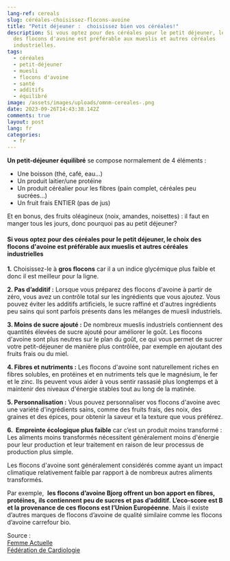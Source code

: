 ```yaml
---
lang-ref: cereals
slug: céréales-choisissez-flocons-avoine
title: "Petit déjeuner :  choisissez bien vos céréales!"
description: Si vous optez pour des céréales pour le petit déjeuner, le choix
  des flocons d'avoine est préférable aux mueslis et autres céréales
  industrielles.
tags:
  - céréales
  - petit-déjeuner
  - muesli
  - flocons d'avoine
  - santé
  - additifs
  - équilibré
image: /assets/images/uploads/omnm-cereales-.png
date: 2023-09-26T14:43:38.142Z
comments: true
layout: post
lang: fr
categories:
  - fr
---
```

**Un petit-déjeuner équilibré** se compose normalement de 4 éléments : 

* Une boisson (thé, café, eau…)
* Un produit laitier/une protéine 
* Un produit céréalier pour les fibres (pain complet, céréales peu sucrées…)
* Un fruit frais ENTIER (pas de jus)

Et en bonus, des fruits oléagineux (noix, amandes, noisettes) : il faut en manger tous les jours, donc pourquoi pas au petit déjeuner? 

#### Si vous optez pour des céréales pour le petit déjeuner, le choix des flocons d'avoine est préférable aux mueslis et autres céréales industrielles

**1.** Choisissez-le à **gros flocons** car il a un indice glycémique plus faible et donc il est meilleur pour la ligne.

**2. Pas d’additif :** Lorsque vous préparez des flocons d'avoine à partir de zéro, vous avez un contrôle total sur les ingrédients que vous ajoutez. Vous pouvez éviter les additifs artificiels, le sucre raffiné et d'autres ingrédients peu sains qui sont parfois présents dans les mélanges de muesli industriels.

**3. Moins de sucre ajouté :** De nombreux mueslis industriels contiennent des quantités élevées de sucre ajouté pour améliorer le goût. Les flocons d'avoine sont plus neutres sur le plan du goût, ce qui vous permet de sucrer votre petit-déjeuner de manière plus contrôlée, par exemple en ajoutant des fruits frais ou du miel.

**4. Fibres et nutriments :** Les flocons d'avoine sont naturellement riches en fibres solubles, en protéines et en nutriments tels que le magnésium, le fer et le zinc. Ils peuvent vous aider à vous sentir rassasié plus longtemps et à maintenir des niveaux d'énergie stables tout au long de la matinée.

**5. Personnalisation :** Vous pouvez personnaliser vos flocons d'avoine avec une variété d'ingrédients sains, comme des fruits frais, des noix, des graines et des épices, pour obtenir la saveur et la texture que vous préférez.

**6.  Empreinte écologique plus faible** car c’est un produit moins transformé : Les aliments moins transformés nécessitent généralement moins d'énergie pour leur production et leur traitement en raison de leur processus de production plus simple.

Les flocons d'avoine sont généralement considérés comme ayant un impact climatique relativement faible par rapport à de nombreux autres aliments transformés. 

Par exemple,  **les flocons d’avoine Bjorg offrent un bon apport en fibres, protéines,** **ils contiennent peu de sucres et pas d’additif.** **L’eco-score est B et la provenance de ces flocons est l’Union Européenne**. Mais il existe d’autres marques de flocons d’avoine de qualité similaire comme les flocons d’avoine carrefour bio. 

Source : [](https://www.fedecardio.org/je-m-informe/un-petit-dejeuner-equilibre/)\
[Femme Actuelle](https://www.femmeactuelle.fr/minceur/astuces-minceur/petit-dejeuner-healthy-8-aliments-incontournables-a-consommer-sans-culpabiliser-2111048)\
[Fédération de Cardiologie](<Fédération de Cardiologie [](https://www.fedecardio.org/je-m-informe/un-petit-dejeuner-equilibre/)>) [](https://www.fedecardio.org/je-m-informe/un-petit-dejeuner-equilibre/)